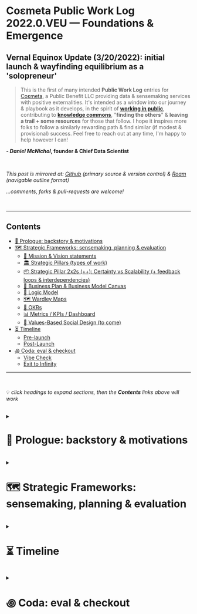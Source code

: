 # Coεmeta Public Work Log 2022.0.VEU — Foundations & Emergence  <!-- omit in toc -->

## Vernal Equinox Update (3/20/2022): initial launch & wayfinding equilibrium as a 'solopreneur' <!-- omit in toc -->
> This is the first of many intended **Public Work Log** entries for [Coεmeta](https://coemeta.xyz), a Public Benefit LLC providing data & sensemaking services with positive externalities. It's intended as a window into our journey & playbook as it develops, in the spirit of **[working in public](https://nesslabs.com/work-in-public)**, contributing to **[knowledge commons](https://en.wikipedia.org/wiki/Knowledge_commons)**, "**finding the others**" & **leaving a trail + some resources** for those that follow. I hope it inspires more folks to follow a similarly rewarding path & find similar (if modest & provisional) success. Feel free to reach out at any time, I'm happy to help however I can!

**_- Daniel McNichol_**__, founder & Chief Data Scientist__

<br>

*This post is mirrored at: [Github](https://github.com/coemeta/public-work-log) (primary source & version control) & [Roam](https://roamresearch.com/#/app/coemeta/page/eR-hkr1_x) (navigable outline format)*
    
*...comments, forks & pull-requests are welcome!*

<br>    

***

## Contents
- [📜 Prologue: backstory & motivations](#-prologue-backstory--motivations)
- [🗺 Strategic Frameworks: sensemaking, planning & evaluation](#-strategic-frameworks-sensemaking-planning--evaluation)
    - [🔭  Mission & Vision statements](#--mission--vision-statements)
    - [🏛  Strategic Pillars (types of work)](#--strategic-pillars-types-of-work)
    - [📦  Strategic Pillar 2x2s (++): Certainty vs Scalability (+ feedback loops & interdependencies)](#--strategic-pillar-2x2s--certainty-vs-scalability--feedback-loops--interdependencies)
    - [📝  Business Plan & Business Model Canvas](#--business-plan--business-model-canvas)
    - [🧠  Logic Model](#--logic-model)
    - [🗺  Wardley Maps](#--wardley-maps)
    - [🧮  OKRs](#--okrs)
    - [📊  Metrics / KPIs / Dashboard](#--metrics--kpis--dashboard)
    - [👥  Values-Based Social Design (to come)](#--values-based-social-design-to-come)
- [⏳ Timeline](#-timeline)
    - [Pre-launch](#pre-launch)
    - [Post-Launch](#post-launch)
- [꩜ Coda: eval & checkout](#-coda-eval--checkout)
    - [Vibe Check](#vibe-check)
    - [Exit to Infinity](#exit-to-infinity)


***

<br>

💡 *click headings to expand sections, then the **Contents** links above will work*

<br>

<details>
<summary>

# 📜 Prologue: backstory & motivations 
</summary>

**__Coεmeta__** is my attempt at an [infinite game](https://en.wikipedia.org/wiki/Finite_and_Infinite_Games). **The goal of infinite games is not to win, but to keep playing.**
    
I consider this my __metagame__ (as opposed to endgame): 
>*a more **balanced**, **integrated**, **enriching** & **impactful** life in **greater community***

<br>

To pursue this metagame indefinitely (aka "infinitely"), I needed to reclaim some agency & autonomy in my work. So Coεmeta is also currently a [Pennsylvania Public Benefit LLC](https://www.notion.so/coemeta/Co-meta-co-eh-meta-Data-Sensemaking-Services-9b764a49e7644703a64eda8f95084156#b97ace661ee84e81816b67d947ddbf53), serving as a vehicle for more traditional freelance & consulting work, as well as broader public-benefit oriented activities.
  
> *(My longer-term vision for Coεmeta as a formal entity is something more like a [worker-owned cooperative](https://institute.coop/what-worker-cooperative) or [DAO](https://en.wikipedia.org/wiki/Decentralized_autonomous_organization) with shared collective ownership, or at least part of a federated network of [mutual aid](https://en.wikipedia.org/wiki/Mutual_aid_%28organization_theory%29) & partnerships with other "self-sovereign" **ᵋ** groups or entities. This is part of the "in greater community" aspect of the metagame, but more on that later.)*

<br>

So **Coεmeta is not exactly a traditional 'venture' or typical small business or startup etc**, but assumes some of those trappings for now. The [**⏳ Timeline**](#-timeline) below recaps more of the motivations & considerations underlying all of this, & the [**🗺 Frameworks**](#-strategic-frameworks-sensemaking-planning--evaluation) section describes some of the strategic planning & wayfinding models I've used so far. 

As elaborated below, **public work & contributing to knowledge commons are core parts of the overall metagame strategy & ethos**. So this post is part of that: figuring it out as I go, learning while doing, in public. I hope to establish a template & cadence for these things.

<br>

ᵋ *NB: I'm generally skeptical of this terminology & its associations with neoliberal / libertarian fantasies of fully atomized "[sovereign individuals](https://www.radicalxchange.org/media/blog/sovereign-nonsense/)", but "independent" isn't quite adequate either.*

</details>

<br>

<details>
<summary>

# 🗺 Strategic Frameworks: sensemaking, planning & evaluation
</summary>

As a [decision science](https://medium.com/coemeta/from-information-to-action-with-quantitative-decision-science-9752b6c969d5#4054) practitioner & general strategy nerd, I've seen how **the right framework can simplify, clarify & streamline the task of making sense of information & (potential) actions** — __as long as we don't mistake the map for the territory__ **ᵋ**. So I've made ample use of various models & frameworks in the planning & execution of Coεmeta __to date__. This is a short list of the most relevant & cogent. 

> *Note that these are snapshots, in various states of refinement & iteration (proper version-controlled repositories are forthcoming, along with more thorough evaluations — this is a more narrative account). Further, the frameworks are essentially just differently shaped containers filled with mostly the same content, but the varying shapes help emphasize (& scrutinize) different dimensions of the information & underlying intent, which is in fact much of the value of such frameworks.*

<br>

<details>
<summary>ᵋ <i>...a few more obligatory caveats & cautionary aphorisms regarding models & planning:</i></summary>

  - ["Plans are worthless, but planning is priceless"](https://quoteinvestigator.com/2017/11/18/planning/)
  - ["Everyone has a plan until they get punched in the mouth"](https://www.commit.works/everyone-has-a-plan-until-they-get-punched-in-the-mouth/) 
  - ([Optionality](https://thedeepdish.org/optionality-book/) & [OODA loops](https://en.wikipedia.org/wiki/OODA_loop) are often better than plans)
  - ["All models are wrong, but some are useful"](https://en.wikipedia.org/wiki/All_models_are_wrong)
  - See generally: [complexity science](https://en.wikipedia.org/wiki/Complex_system) & [chaos theory](https://en.wikipedia.org/wiki/Chaos_theory), e.g. [Robert May (1976)](https://medium.com/coemeta/the-logistic-map-the-onset-of-chaos-sonified-46fd73e25965#5174)
  - In fact the epsilon ("ε") in **__Coεmeta__** is meant as a reminder of the '[error margin](https://methods.sagepub.com/reference/the-sage-encyclopedia-of-communication-research-methods/i4630.xml)' in any model, estimate or probabilistic assessment. (see further details on this etymology [in the timeline below](#-timeline))

</details>
    
<br>

<details>
<summary>

### 🔭  Mission & Vision statements
</summary>

[Mission & Vision statements](https://www.bain.com/insights/management-tools-mission-and-vision-statements/) are notoriously wonky & vacuous standard MBA-ware. But they can be useful exercises in distillation of values & intention, & sometimes produce helpful mantras for orientation & alignment. Sort of qualitative "north stars".

The rule of thumb I use: **Vision** describes the __big picture outcome__ you want to realize, **Mission** describes __how__ you'll do it.

It's hard to be simultaneously concise, substantive & clear, so lapsing into [banal tropes & cliches](https://www.youtube.com/watch?v=B8C5sjjhsso) is a common pitfall — which I haven't managed to entirely avoid. Familiar shorthands are useful compressions! But also risk total [semantic satiation](https://en.wikipedia.org/wiki/Semantic_satiation) & meaninglessness. So I haven't yet found a satisfying alternative to the facile "better world / place / communities" shibboleths:

<br>

Coεmeta **Vision** (usually some permutation of):

> **Better places & relations** through **better information & finding truth together**

Coεmeta **Mission**: 

> **Create data & sensemaking tools & services** with [**positive externalities**](https://en.wikipedia.org/wiki/Externality#Positive): supporting [**commons**](https://en.wikipedia.org/wiki/Commons), [**public goods**](https://en.wikipedia.org/wiki/Public_good_%28economics%29), [**circular**](https://en.wikipedia.org/wiki/Circular_economy) & [**solidarity economies**](https://en.wikipedia.org/wiki/Solidarity_economy) & **prosocial change**.

<br>

As mentioned, I'm not fully satisfied with these, due to the cliches as well as some niche jargon (sensemaking, positive externalities, etc). But I think the general vibe is right, & try to clarify the jargon via context, elaboration & reference links. I also wanted to include verbs in the vision as well as nouns, to emphasize the importance of __process__ beyond any static outcome or state. Will continue to workshop, like everything else. 

And of course, there is my broader [metagame](#-prologue-backstory--motivations) vision, which applies more to me personally to than to Coεmeta itself, though Coεmeta is a integral strategic play in the metagame mission (for myself & others).

</details>

<br>

<details>
<summary> 

### 🏛  Strategic Pillars (types of work)
</summary>

This is not so much a framework as a **simple taxonomy that underlies the overarching vision & strategy for Coεmeta,** specifically regarding the types of "work" we'll do. These might be thought of as "business units", "verticals", or "functional areas" in more traditional [corporate](https://www.cascade.app/blog/strategy-levels) or [functional strategy](https://www.business-to-you.com/levels-of-strategy-corporate-business-functional/).

The pillars are:
  - **Freelance / contract work**
      - Traditional hourly rate or project-based work, consulting etc.
  - **Content creation**
      - Part of Working In Public as well as building a public presence, portfolio & demonstration of capabilities, etc. All with an orientation towards [positive externalities](https://en.wikipedia.org/wiki/Externality#Positive), [public goods](https://en.wikipedia.org/wiki/Public_good_%28economics%29) & contribution to [knowledge commons,](https://en.wikipedia.org/wiki/Knowledge_commons) etc. 
  - **Open source toolmaking**
      - Creating [open source](https://en.wikipedia.org/wiki/Open-source_software) & [open access](https://en.wikipedia.org/wiki/Open_access) tools & resources. Related to & overlapping with **Content creation**, but with a more technical & functional focus, vs informational & didactic resources. Again oriented towards public goods, etc.
  - **Relations & community-building**
      - Building networks of mutual support, partnership & exchange, etc (e.g. [mutual aid](https://en.wikipedia.org/wiki/Mutual_aid_%28organization_theory%29) & [microsolidarity](https://www.microsolidarity.cc/)). 
      - (Could be more conventionally or cynically construed as: professional networking, growth hacking, clout chasing, social climbing, etc. But the intent is a more wholesome, positive-sum, good-vibes approach.)

It was obvious & important to me to enumerate these as I initially conceived of the core activities of Coεmeta, & they recur throughout the other frameworks for obvious reasons. Once enumerated, they provoke an obvious followup question: how they relate to each other via interconnections, interdependencies & feedback loops, which subsequent frameworks explore below.

</details>

<br>

<details>
<summary> 

### 📦  Strategic Pillar 2x2s (++): Certainty vs Scalability (+ feedback loops & interdependencies)
</summary>
    
Of course we can't avoid some sort of [2x2](https://managementconsulted.com/2x2-matrix/), the ~~bullshit peddler~~ management consultant's favorite WMD (weapon of mass deception). However, I feel these mutant versions are sufficiently novel & abstruse to avoid the most pathological forms of consultant-itus. And anyway, all such frameworks operate similarly via some sort of complexity- or dimensionality-reduction (e.g. of the true territory to an approximate map). 2x2's just tend to be among the most egregiously reductive.

Nevertheless, I wanted to visualize a few pertinent dimensions of these pillars & the relations between them. To concretize the hazy notions I had floating around my head. So I sketched out these two versions as a first approximation:

![](https://raw.githubusercontent.com/coemeta/public-work-log/main/media/2x2.png)


> *There's a lot going on in these, both visually & conceptually, but suffice to say: the right-side is identical to the left-side, with additional arrows indicating potential feedback loops (& their relative strengths, via line type & weight). Just wanted to preserve a cleaner / simpler version on the left, without the Feedback Loop dimension.*


The **dimensions** I wanted to capture & convey:

  - **Certainty of Outcome** (x-axis): for some fixed amount effort or 'input', how confident can we be in the outcome or 'payoff'
  - **Scalability (LOE vs potential outcome)** (y-axis): how high is the 'payoff' ceiling for some fixed amount of effort / input
  - **Potential Outcome Range** (inner circles, see legends): a sort of confidence interval or distribution around the range of expected outcomes or payoffs. 
__(I'm most dissatisfied with the clarity & interpretability of this element, but it sufficed for a first pass, even if only I 'get it')__
  - **Feedback Loops & Interdependencies** (arrows, right-side): Fairly self-explanatory, how outputs & outcomes from one pillar / node might impact or contribute to another, & what virtuous cycles ([flywheel](https://www.hubspot.com/flywheel)!), efficiency-gains & tactics this might imply
  - __(as is probably clear, these dimensions are not entirely orthogonal / independent from each other, but imo worth distinguishing to be able to reason about their relative potentials & strategic implications)__


<details>
<summary> 

Per usual, I'm not entirely satisfied with these, but they served their immediate purpose: to clarify fuzzy notions in my head, via marginally-less-fuzzy lines on a surface. The result is fairly dense with info, assumptions & implications, but if you stare & squint long enough, **some observations** emerge: (click to expand)</summary>

  - <details><summary><b>Freelance</b> work is depicted as <b>high-certainty & low-scalability</b> (`x` vs `y` axis), with a <b>narrow outcome range</b> (inner circle viz) & <b>several interdependencies</b> (arrows). Let's unpack that: </summary>

      - **High-certainty**: Due to the contractual nature of this work, outcomes & payoffs are pre-specified to some degree, resulting in relatively high certainty. __NB: non-monetary outcomes (e.g. social impacts) are obviously less certain, & this does not account for the inherent uncertainty in __**__securing__**__ freelance work, but rather applies to the work itself, if & when secured.__
      - **Low-scalability**: Again, due to the contractual nature, it's unlikely that we'll agree to a fixed rate & scope of work & then end up making 10x that, without an additional ~10x effort. Thus the [marginal gains](https://www.investopedia.com/terms/m/marginal-profit.asp) per unit of work are fairly constrained.
      - **Narrow outcome range**: Again related to the pre-specified __quid pro quo__ nature of contract work, the expected outcome range is fairly bounded by the rates I'm willing to accept vs the rates clients are willing to pay, & most often will fall somewhere in the middle. Of course it's always possible that some extreme outlier event occurs, or an enormous non-monetary impact is achieved, but we're working in the realm of averages outcomes & [expected value](https://en.wikipedia.org/wiki/Expected_value) here. 
      - **Interdependencies**: The theory depicted here is that the other 3 pillars all might contribute fairly strongly to freelance work (e.g. by generating interest, growing network connections & referrals, etc). But freelance work will only contribute weakly back to them (e.g. by open-sourcing work projects, generating ideas for content creation, & growing the network of contacts & partnerships). And a happy client is often a repeat client or referrer, so freelance work can lead to more of itself. These hypotheses, like everything else in these frameworks, will have to be tested in practice & adjusted accordingly. (science!)  </details>
  
<br>

  - <details><summary>By way of contrast: **Content creation** is depicted as **low-certainty & highly-scalable**, with a **wide outcome range** (skewed toward the low end) & again **several interdependencies**. I won't elaborate these in the same detail, but suffice to say:</summary>

      - Any given piece of content is most likely to attract a very small audience, but could possibly go viral with practically unbounded upside for the same level of effort. This accounts for the **first 3 dimensions**. 
      - As far as **interdependencies**, it should be fairly self-evident that creating content might lead to creating technical implementations & vice versa, as well as attracting some audience, potential collaborators & clients. </details>

<br>

  - The same reasoning is applied to the other two pillars, so I won't belabor them here. 
  - I will just comment that **this exercise helped to crystallize & confirm some of my assumptions**, & convince me of an **initial strategic focus on the more scalable pillars** while I'd have some cushion & runway to experiment & roll the dice for a potential big payoff, or at least build some more scalable foundations & start seeding the ground / greasing the [flywheel](https://www.hubspot.com/flywheel). (This strategy ended up getting a bit deferred, as described in the ⏳ Timeline section below).

</details>

<br> 

**Final notes** on these mutant 2x2s:
  - **Each pillar of course has its own (sub)strategy & tactics**, integrated w/ the macro strategy, which I'll publish at some point. 
  - **Locations of pillars / nodes in the x-y plane should not be static**, but could (or should) be moved (as part of strategy).
  - **Temporal aspects are not captured, but there is a temporal strategy implied** (as mentioned above):
      - initially invest in low-certainty / high-potential work, to seed flywheel dynamics
      - partnerships as potential interim / intermediary accelerant / amplifier
      - freelance as 'safety net' fallback of safer bets but lower potential

</details>

<br>

<details>
<summary> 

### 📝  Business Plan & Business Model Canvas
</summary>

More standard MBA-ware, & I likely wouldn't have utilized these particular templates on my own. But I reached out to my local [SBDC](https://www.pasbdc.org/) & [SCORE](https://philadelphia.score.org/) organizations as part of my initial planning & research (both of which are free & have been enormously helpful & valuable in different ways — highly recommended!), & they suggested going thru these exercises to facilitate further consultation. 

In both cases, I had already thought through & drafted most of the content in some form or another, so the exercise was essentially pouring the relevant info into these particular containers. And in both cases, it felt like a worthwhile exercise, especially distilling things down for the canvas one-pager.

Both of these were fairly early iterations, & my latest thinking & formulations are currently better reflected on the Coεmeta landing page ([coemeta.xyz](https://coemeta.xyz)). But worth including for reference:

> (I'll embed the [Business Model Canvas one-pager](https://docs.google.com/presentation/d/1lyrf1eGfYFFI-D0o-qmUafOQgqCDPX0CZHgblNCt3O0/edit?usp=sharing) below, but the [Business Plan](https://docs.google.com/document/d/1EmCz8BmVjnW4vgV-SSQNpbbsFmLZmqkEHMg11s4aIeg/edit?usp=sharing) is much longer, so will just hyperlink.
> 
> And here are links to the original templates: [Model Canvas](https://docs.google.com/presentation/d/1dU0TkuY0RttFLvexkbArT1wkI2_vKVhm/edit?usp=sharing&ouid=107273481052777483580&rtpof=true&sd=true), [Business Plan](https://docs.google.com/document/d/1uuXGwDLAl2NsTwTDulfzXtQ_uEsaiP4P/edit?usp=sharing&ouid=107273481052777483580&rtpof=true&sd=true))

<!-- dun work<iframe src="https://docs.google.com/presentation/d/e/2PACX-1vTTyUjxjupJG-GW_md3j1z6V301iJuTwdJZhUTXi6VMERJSq4QI2Ua_vndq4SYpM_mcMrbOAWzPr-Zn/embed?start=false&loop=false&delayms=3000" frameborder="0" width="100%" height="600" allowfullscreen="true" mozallowfullscreen="true" webkitallowfullscreen="true"></iframe> -->

![](/media/biz_canvas.png)

<br>

<details>
<summary>

These are mostly self-explanatory & but a few further **comments**: (click to expand)</summary>
  - Despite being mostly redundant, it occurred to me for the first time during the canvas exercise that "excellence & efficiency" was core to my past career success & work ethic, & worth making an explicit part of Coεmeta's value proposition. This speaks to the value of revisiting these prompts from different angles via different frameworks & formats, etc. 
  - It's a bit unconventional to specify **'non-customer' segments** in these things, but I firmly believe [Michael Porter's axiom](https://en.wikiquote.org/wiki/Michael_Porter#%22What_is_strategy?,%22_1996): "**The essence of strategy is choosing what __not__ to do**", despite the rarity of this in practice (much like [strategy itself](https://www.linkedin.com/pulse/most-companies-dont-have-strategy-says-harvard-school-joseph/)). Of course, like anything else, this focus might change over time.

  <br>

  - <details><summary>Some additional details from the <a href="https://docs.google.com/document/d/1EmCz8BmVjnW4vgV-SSQNpbbsFmLZmqkEHMg11s4aIeg/edit?usp=sharing">business plan</a> worth excerpting here:</summary>

      - **Part of the thesis** for Coεmeta, & why it might work, is **how poorly orgs are currently served by data operations**...
          - ![](/media/73pct.png)
      - ... & **how demand continues to grow despite that fact** (this also points to an eventual reckoning & bubble-burst)
          - ![](/media/dsjobs.png)
          - | | |
            |-|-|
            |![](/media/dsjobs2.png) | ![](/media/dsjobs2.png)

      - <details><summary>Also relevant & somewhat glossed over here: <b>I'm</b> '<a href = "https://en.wikipedia.org/wiki/Entrepreneurship#Bootstrapping">bootstrapping</a>' <b>Coεmeta, by self-funding</b> initial expenses & giving myself some modest runway out of personal savings from my last 13 years of work. <b>This is largely possible due to being relatively fortunate so far in life</b>: </summary>

          - socially privileged on axes of race & gender presentation etc
          - able-bodied & in good health
          - have no debt (went to college tuition-free because mom was a professor 💜 👑, inherited my grandfather's car after college & have only owned a bicycle since it stopped running, no mortgage & have always rented apartments, etc)
          - am not raising a family etc, so have considerable flexibility in my own budget, to go "[lean](https://en.wikipedia.org/wiki/Lean_thinking)" personally as well as professionally
          - did not grow up wealthy, no trust fund etc, but come from a supportive & financially-stable middle class family, which in America is more of a safety net than most can count on...
      - Related to the above, this excerpt re: **financial projections & assumptions** is relevant:
          - ![](/media/bizplan_assumptions.png)

</details>
</details>


<br>

<details>
<summary>

### 🧠  Logic Model
</summary>

[Logic Models](https://www.social-impact-navigator.org/planning-impact/logic-model/logic-model/) are common, longstanding frameworks in project management & social impact work, & have recently gained traction in Product Management via "[Outcomes-based planning](https://amplitude.com/blog/move-from-outputs-to-outcomes)". 

As the name suggests, logic models ask us to specify the logical sequence of events or activities we expect to produce our desired outcome. This is often simply an instantiation of the underlying [Theory of Change](https://en.wikipedia.org/wiki/Theory_of_change), & we might interpret this as the __logic__ underlying how we expect to get from [Mission -> Vision](((iTbynHGAH)))

In one of its simplest forms, this involves mapping [Inputs -> Outputs -> Outcomes](https://www.thecompassforsbc.org/how-to-guides/how-develop-logic-model-0). Each of these terms is defined in a specific way in this context, & some models use additional or alternate concepts such as Resources, Activities, Impacts, etc. 

I haven't formally articulated a Theory of Change yet, but it is implicit in the (very rough) initial Logic Model draft below. In addition to being a rough draft, the only visual version so far was created with [Roam Research](https://roamresearch.com/)'s janky `{{diagram}}` functionality, so isn't pretty, but again suffices as an [MVP](https://en.wikipedia.org/wiki/Minimum_viable_product). Will refine & draft in a proper visual tool in the future. 


| Version with elaborated impact notes: | Streamlined core model: |  
|-|-|
|![](/media/logic_model_e.png) | ![](/media/logic_model_s.png)

Brief notes on the model:
  - If not clear, the model should be read bottom-to-top, as the logical flow proceeds from **Inputs -> Outputs -> Outcomes -> Impacts**
  - Our familiar [🏛  Strategic Pillars (types of work)](#--strategic-pillars-types-of-work) appear here as **Outputs**, arranged in columns, with the first row essentially serving as column names (**Freelance, Relation, Content, Tools**) with individual output metrics beneath them, & roughly corresponding **Outcome** metrics above. See [📊  Metrics / KPIs / Dashboard](#--metrics--kpis--dashboard) for more on these.
  - The connecting lines & arrows are mostly unreadable in this format (& have no functionality within Roam), so didn't spend much time there
  - A strategic focus & overarching thesis of Coεmeta that is so far less explicit in other frameworks, but evident among some Impacts here: **an expectation of continued institutional decay, & corresponding need for resilient peer-to-peer support networks outside of institutional contexts**. (One modality of this is an increasingly "unbundled" future of work, as feedback loops continue to accelerate [Great Resignation dynamics](https://twitter.com/dnlmc/status/1467895998051725316) & [increased independent worker / gig economy / solopreneurship](https://www.nbcnews.com/business/business-news/flip-side-great-resignation-small-business-boom-rcna10356))
  - As with everything, but particularly this early draft, the model will be empirically evaluated & refined as appropriate.

</details>

<br>

<details>
<summary>

### 🗺  Wardley Maps
</summary>

[Wardley Maps](https://en.wikipedia.org/wiki/Wardley_map) are probably the most novel & exotic frameworks I used, but also among the most illuminating, & therefore the ones I spent the most time with. These were facilitated & refined over two super productive sessions with [Ben Mosior](https://twitter.com/HiredThought) of [Hired Thought](https://hiredthought.com/) & [LearnWardleyMapping.com](https://learnwardleymapping.com/) (highly recommended!).

I'll defer to Ben, [Simon](https://twitter.com/swardley) & other experts to explain [how to use & interpret Wardley Maps](https://learnwardleymapping.com/), but in general they are read as [value chains](https://en.wikipedia.org/wiki/Value_chain) of user needs & the capabilities they depend on (top to bottom) along an "evolutionary" x-axis depicting the stage of development for each element of the value chain (left to right). The basic usage is like that of any map: interrogate the landscape & use it to plot a course of action.

We created maps of 4 categories of potential "users" of Coεmeta's work (as clients, collaborators, content consumers, etc):

| Nonprofits & social impact orgs | Small business, startups & solopreneurs |
|--|--|
| ![]((/media/wm_nonprofits.png) | ![]((/media/wm_smallbiz.png) 


| DAOs | Content consumers, learners, mentees|
|--|--|
| ![]((/media/wm_daos.png) | ![]((/media/wm_content.png)

<br>

And then one metamap for me / Coεmeta itself
![]((/media/wm_me.png)

<br>

Some general **notes & observations**:
  - **Relative position & general proximity** is more important than precise location on the map, so we didn't overthink these initial placements along the evolutionary x-axis.
  - <details><summary> <b>Nonprofit, Small Biz & DAOs all had essentially the same relative positions, but less spread across</b> the x-axis. Some differences:</summary>

      - Nonprofit / mission-driven orgs think much more about desired outcomes, & generally have info & reporting standards & requirements, so might have more relative maturity & infrastructure in those areas
      - DAOs are digital-native & technically advanced, which correlates with data & info maturity
      - DAOs (& some nonprofits) have additional(ly salient) needs of collective intelligence & coordination & community-building due to their nature, which present more challenges / opportunities</details>

<br>

  - <details><summary><b>For all:</b></summary>
  
    - Stage 4 areas can be an entry point / low-hanging fruit to demonstrate value if not fully adopting current best practices
      - e.g. tool adoption / implementation, automation of manual efforts
    - Can then work down (& up) value chains depending on need
    - Moving other nodes rightward is generally high-LOE & low-certainty, but can look for quick wins, e.g.:
      - applying sensemaking frameworks like logic model / outcome mapping, integrating with evaluation & monitoring systems
      - facilitating decision & activation frameworks
      - doing underlying work required beyond their current capacities
      - training / advising to increase capacities</details>

<br>

  - I applied these & other takeaways to refined value propositions, service descriptions & other copy on the initial [Coεmeta landing page](https://coemeta.xyz), as well as my approach with initial clients & potential collaborators. But again, all of this bears experimentation, validation & iteration. 

</details>

<br>

<details>
<summary>

### 🧮  OKRs
</summary>

[Objectives & Key Results](https://en.wikipedia.org/wiki/OKR) or OKRs are a goal-setting framework native to Silicon Valley & made popular (or notorious) by Google. They've become [much maligned](https://twitter.com/seanjtaylor/status/1337086699118063616) & [parodied](https://twitter.com/mdavidallen/status/1181964335700221953), probably due to being [misused, overused & abused](https://twitter.com/johncutlefish/status/1499772366087340037).

But ultimately **OKRs are about as simple & lightweight a container as imaginable** for defining **strategic __Objectives__** & assigning a few **measurable __Results__** which should represent concrete progress towards the goal. Given this simplicity & flexibility, the devil has lots of room to lurk in the details & implementation. 

But I've used OKRs productively both personally & within work teams, eventually developing a [custom Google Sheet template](https://docs.google.com/spreadsheets/d/1nfITlMj17z3bu1XFgxspaA3oUKxiu1Mq7TSpTumVD70/edit?usp=sharing) tailored to my particular use (open-access & [CC BY](https://creativecommons.org/licenses/by/4.0/), feel free to copy & use / adapt!). 

**Coεmeta OKRS — 2022 Q1**:

  - **Objective 1**: Infinite game engine (stabilize P&L)
      - **Key Result 1**: Hit revenue break-even point by end Q1
      - **Key Result 2**: Test & assess 3 revenue strategies / tactics: (Web 3, Patronage, Solopreneur-focus OR Packaged services + outreach)
      - **Key Result 3**: Set money mgmt plan
  - **Objective 2**: Find the others (grow network & relations)
      - **Key Result 1**: Add 50 frens to CRM
      - **Key Result 2**: Build 3 org / group alliances
      - **Key Result 3**: 2 collabs + 6 exchanges
  - **Objective 3**: Serve & grow the game (commons, game~B)
      - **Key Result 1**: 5 Client outcomes / impacts / testimonials
      - **Key Result 2**: Ship 8 poasts & 3 tools
      - **Key Result 3**: Reach 800 ppl across platforms

<br>

Snapshot of my OKR summary tab as of 3/20/2022 ([link to full sheet](https://docs.google.com/spreadsheets/d/10dart3L-j4CNjs1_kAMsvfps5kuOwhH9UkbtaUEhzEg/)):
![]((/media/okr_summary.png)
> *I find 3x3 OKRs (3 Objectives with 3 Key Results each) to be optimally elegant & robust — for aesthetic, numerological & practical reasons.*

<br>

My OKRs are in decent shape as of this writing, on track for about 63% completion by end of quarter, but I'll probably be able to nudge it a bit higher with a final push through some long-deferred tasks.

*(70% is a conventional OKR target, with consistently higher performance indicating too little ambition & stretch goal-setting, but this can obviously be calibrated by context & custom as appropriate.)*

</details>

<br>

<details>
<summary>

### 📊  Metrics / KPIs / Dashboard
</summary>

I'm a data nerd, so of course I track & monitor a plethora of metrics & [KPIs](https://en.wikipedia.org/wiki/Performance_indicator), from my nightly **sleep duration** to my daily [**Lichess**](https://lichess.org/) [**Elo**](https://en.wikipedia.org/wiki/Elo_rating_system) to detailed **time-tracking** & performance against Logic Model **input, output, outcome & impact metrics** depicted above.

I'll clean up & open-source some of these templates & implementations in the future, & will cover them in more detail at that time. But until then, here's a glimpse at some of the ways I currently plan & evaluate these metrics for my own use:
  
| | |  
|-|-|
| ![]((/media/time_allocation.png) | ![]((/media/dashboard1.png) |


| | |  
|-|-|
| ![]((/media/dashboard2.png) | ![]((/media/dashboard3.png) |

</details>

<br>

<details>
<summary>

### 👥  Values-Based Social Design (to come)
</summary>
I've started to work through an [independent learning path](https://sfsd.super.site/for-independent-learners) [offered](https://twitter.com/edelwax/status/1493268311051841539) by [Joe Edelman](https://twitter.com/edelwax)'s [School For Social Design](https://www.sfsd.io/). 

I'm a [huge fan of Joe's work](https://twitter.com/dnlmc/status/1305174355387846656) & this material, so excited to apply it in the near future!

</details>

</details>

<br>

<details>
<summary>

# ⏳ Timeline
</summary>

__A brief timeline of relevant events, from Coεmeta's conception, to launch in Jan 2022, to the time of writing on the vernal equinox of Mar 20, 2022__.

<details>
<summary> 

### Pre-launch
</summary>

  - **2020-2021**: 
      - Several unsolicited freelance engagements via referrals from peers & former colleagues plant the seed in my mind for **a more autonomous & impactful work life**: lending my expertise to **organizations & individuals lacking the resources for a full scale modern data operation & the empirical optimizations it can unlock**, & **without the bureaucratic baggage** that [often squanders those capabilities](((gIbhfRPiw))) in traditional mid-large sized orgs.
  - **Mid-2021:**
      - **Begin to more seriously conceptualize** what a full-time freelance operation of this sort could look like, & the **opportunities for a more enriching & impactful life** it might unlock.
      - <details><summary><b>Brainstorm business models, strategies, organizational forms, names</b>, etc. Increasingly excited by the vision taking shape, & increasingly motivated by ...reasons.</summary>
      
          - See the [Frameworks](#-strategic-frameworks-sensemaking-planning--evaluation) section of this post for details related to strategy & business models
          - Eventually settled on the compound neologism / portmanteau __Coεmeta__ as a working name
              - The conceptual composition of this coinage is conveyed in the janky DIY banner logo I scrawled in excalidraw: 
              ![]((/media/coemeta_logo_banner.png)
              - To elaborate: the overarching concept is co-creation of knowledge & understanding, aka "collective intelligence & sensemaking", or as stated in our [mission & vision](#--mission--vision-statements): __finding truth together__.
                  - The core substring __emet__ (hebrew for "truth") is borrowed from [golem folklore](https://en.wikipedia.org/wiki/Golem), as inspired by [Richard McElreath](https://twitter.com/rlmcelreath)'s admonitions about statistical models as "golems" or "robots" in his [Statistical Rethinking course & textbook](https://xcelab.net/rm/statistical-rethinking/).
                  - In that folklore, golems are clay monsters brought to life by inscribing "emet" (truth) on their forehead, & then 'decommissioned' by scratching out the initial character, to leave "met", meaning "death".
                  - I played on this (a bit melodramatically, admittedly), by using an "ε" for the first "e", as [described above](#-strategic-frameworks-sensemaking-planning--evaluation): 
                      - > In fact the epsilon ("ε") in **__Coεmeta__** is meant as a reminder of the '[error](https://methods.sagepub.com/reference/the-sage-encyclopedia-of-communication-research-methods/i4630.xml) margin' in any model, estimate or probabilistic assessment, as further described in the etymology [outlined in the timeline section below](#-timeline).
                  - Beyond that, the "[co](https://en.wiktionary.org/wiki/co-)" (together) & "[meta](https://en.wikipedia.org/wiki/Meta)" (big picture) substrings should be pretty self-explanatory</details>

<br>

  - 
      - **Research legal steps & paperwork for business formation**, have several **consultations** with an amazingly helpful [SBDC](https://www.pasbdc.org/) advisor, a values-aligned law firm ([Jason Wiener | p.c.](https://jrwiener.com/)) & [Ben Mosior](https://twitter.com/HiredThought) for our first super productive [Wardley Mapping](https://learnwardleymapping.com/) deep dive session. (Also reach out to the local [SCORE](https://philadelphia.score.org/) chapter, but it's about a month before they can match me with a mentor.)
  - **Oct 2021**:
      - **Mind made up, give notice to my current employer**, arrange to stay on part-time through the rest of the year to assist with turnover & onboarding etc, while I ramp up my new business.
      - Begin **drafting business formation docs** & using downtime to plan & prep for a launch in the new year (& also decompress).
      - **Meet with** [Opolis](https://opolis.co/) membership steward to explore joining their "**employment commons**", a **worker cooperative for independent workers** which provides some of the benefits typically reserved for W-2 employees. A novel model deeply aligned with my own values & vision of a non-institutional, more peer-to-peer future of work. Also deeply involved with emerging web3 models & values, which I intend to further explore.
      - **Matched with SCORE mentor** in late-October, schedule initial session. Mentor is a local former executive & current nonprofit board member, an extremely helpful sounding board & wealth of experience to help guide my early efforts.
      - Obligatory [personal news tweet](https://twitter.com/dnlmc/status/1452276153742467084)
  - **Nov 2021**:
      - **Submit business formation docs** for a PA Public Benefit LLC on Nov 3, with comprehensive assistance from SBDC advisor (saving 100s if not 1000s of dollars in lawyer fees). Estimated 2 weeks for approval.
      - **Connected with gun violence reporting nonprofit newsroom** [The Trace](https://www.thetrace.org/) re: data work for their local Philadelphia [Up the Block](https://www.uptheblock.org/en/) project, agree to help however I can on a pro bono basis since my business is still not officially formed & they're doing vital work in the community, exactly the sort of thing I'm trying to free myself up to work on.
      - **2nd Wardley Mapping + freelance strategy session** with [Ben Mosior](https://twitter.com/HiredThought), once again super helpful & generative
      - **Further admin tasks**, buy Coεmeta domain names, set up email & social accounts, etc
  - **Dec 2021**:
      - **Still no word from PA Dept of State on LLC formation approval**, after many followups & hours of sitting on-hold like it's the 20th century dark ages, turns out my **submission was rejected** for not adhering to mysterious requirements which were not communicated on any form or instructions etc (related to the relatively rare Public Benefit designation), so had to resubmit & go to the back of the queue for approval, which now takes an estimated 4 weeks instead of 2, due to staff shortages & increased demand. __Will I actually have a business by Jan 1 when my current part-time work agreement ends?? Stay tuned!__
      - **Pre-onboarding followup session with** [Opolis](https://opolis.co/) **membership steward**, explain business formation limbo, discuss potential paths forward, decide to wait out PA State [Moloch](https://twitter.com/banklesshq/status/1313133561663287297?lang=en) & consult with tax accountant on different approaches
      - **Continue with pre-launch business admin tasks**: drafting [minimum viable landing page](https://coemeta.xyz), **receive kind** [testimonials](https://coemeta.notion.site/coemeta/Co-meta-co-eh-meta-Data-Sensemaking-Services-9b764a49e7644703a64eda8f95084156#db0d0e6a71b84860a677f53f4d87e66d) from past clients & colleagues, have additional productive & reassuring **sessions with SCORE mentor**
      - **Begin executing** [content, toolmaking, & relation-first strategy](((hzH8I2Gka))): 
          - Increase activity on [social networks](https://twitter.com/dnlmc/status/1467645261497479170), as well as peer-to-peer & small group engagement
          - Draft & test content ideas in twitter threads like [this one](https://twitter.com/dnlmc/status/1471526330927919105)
          - Fork & extend a [rate demo widget](https://codepen.io/dnlmc/full/VwMWKvz) on Code Pen as open source toolmaking practice (& to [use on my landing page](https://www.notion.so/coemeta/Co-meta-co-eh-meta-Data-Sensemaking-Services-9b764a49e7644703a64eda8f95084156#4626b6d6a50e46d99ba8e265519a21be)) 
      - (Holidays etc)
      - **Business approved** on Dec 28, we made it 🥲

</details>

<br>

<details>
<summary>

### Post-Launch
</summary>

  - **Jan 2022**:
      - **(Soft)launch posts** on [twitter](https://twitter.com/dnlmc/status/1478442679000256516) 🥳 & [linkedin](https://www.linkedin.com/posts/activity-6884169819424346112-Vy3V/) 🤢 & outreach to a few personal networks
      - **Some immediate interest & referrals**, discovery sessions with potential clients & collaborators
      - **Continue** [content, toolmaking & relation strategy](((hzH8I2Gka))):
          - Publish [Ingroup Colossus](https://medium.com/coemeta/ingroup-colossus-visakanv-744c08f408f2) post based on initial [twitter](https://twitter.com/dnlmc/status/1471526268860608520) [threads](https://twitter.com/dnlmc/status/1480220361539084288), got some engagement, particularly [on twitter](https://twitter.com/dnlmc/status/1482388817868988416) & largely thanks to a share from Colossus himself: [@visakanv](https://twitter.com/visakanv/status/1482448923658977280)
          - Begin developing # SADDERmetrics R code & [shiny web app](https://dnlmc.shinyapps.io/saddermetrics/) based on initial ideas in [this twitter thread](https://twitter.com/dnlmc/status/1480220400491634689)
      - **Begin client work** based on initial discovery sessions, including with [City Bureau](https://www.citybureau.org/), an amazing nonprofit org from Chicago with [values & vision](https://www.citybureau.org/our-mission) deeply aligned with Coεmeta's, building capacity for participatory community-journalism as a public good.
      - **Begin** [mentorship 1:1 sessions](https://www.notion.so/coemeta/Co-meta-co-eh-meta-Data-Sensemaking-Services-9b764a49e7644703a64eda8f95084156#d79cf412d3aa44bca9b6b08707768dcb) with two mentees
      - **Decide to join Opolis** as a [coalition member](https://opolis.co/coalition/) at this point, with intent to join as a full employee member-owner once I establish reliable cashflow (required for automated payroll services), so to not add more budgetary pressure than necessary up front 
  - **Feb 2022**:
      - **Continue work** across the [pillars](#--strategic-pillars-types-of-work):
          - Client work demand beyond my initial expectations shifts [initial time allocation plans](((7j-Ag2CDJ))), but happy & appreciative to do it!
          - Ship [# SADDERmetrics web app](https://dnlmc.shinyapps.io/saddermetrics/) to [decent engagement](https://twitter.com/dnlmc/status/1488188575669788681), continue iterating & refining
          - Record & [ship](https://twitter.com/dnlmc/status/1491566627741184009) full [# SADDERmetrics walkthru video](https://www.youtube.com/watch?v=9hn5EhbTqyk) after assembling a minimal recording & editing tech stack & setup
          - Continue building relationships, potential partnerships & collaborations online & offline
      - **Persistent migraines & a week-long (non-covid) illness diminish my capacity & progress somewhat**, but happy to have the flexibility to rest & recuperate as needed
      - **Looming war drums & Russian invasion of Ukraine consumes some additional attention & emotional energy**, given the remote but non-zero chance of escalation to world-scale or nuclear conflict, not to mention the (unfortunately less rarefied) horrific human-level tragedy of it all
  - **Mar 2022**:
      - **Continue primary focus on client work & relationship-building**, though finding less time & energy for public work & engagement, but [resolve to regain balance](https://twitter.com/dnlmc/status/1501711785170284553)
      - **Begin** to [putt out formal calls](https://twitter.com/dnlmc/status/1504239843106295809) for [microsolidarty](https://www.microsolidarity.cc/)-style [small groups](https://www.microsolidarity.cc/practices/crewing) for **mutual support & community-building**, as already discussed in other peer-to-peer & small group contexts
      - **Draft & publish this Public Work Log entry** for the 3/20 vernal equinox
      - (more to come...)

</details>
</details>

<br>

<details>
<summary>

# ꩜ Coda: eval & checkout
</summary>

### Vibe Check
I'll leave the raw scorekeeping & evaluation metrics for another update, along with a formal open-source strategy repository for proper versions of some [frameworks](#-strategic-frameworks-sensemaking-planning--evaluation) & other artifacts covered above. I wanna keep this post more narrative-based & vibey. 

So speaking of vibe checks: **I feel good**.

I've found some of the **greater balance** I was seeking, in several areas:

  - **lifestyle** (sleep, diet, activity, etc)
  - **inner & outer life** (no longer perpetually socially exhausted by relentless compulsory sociality, I'm more open to voluntary sociality)
  - **work-life balance** (& crucially, integration of some aspects of these, while maintaining healthy boundaries with greater autonomy)

And my **more integrated** work-life has been **more rewarding**, & **more palpably impactful** (though limited in scale & scope so far). 
    
**It's extremely early in the game, & there have been challenges, setbacks, looming doubts & uncertainty**, etc. I did a lot of planning & yet, predictably, things did not go exactly according to plan. But **overall things are good & the path feels right**. I look forward to continuing to shift to more of an **outward focus,** enabling clients & collaborators to be more impactful, & growing our mutual capacities together.

<br>

### Exit to Infinity
**The Coεmeta journey so far has been, frankly, smoother & more successful than I probably had any right to expect.** And that is largely **due to luck, & the kindness of others** — e.g. peers & former colleagues generously making referrals & enthusiastic endorsements (or [retweets](https://twitter.com/visakanv/status/1482448923658977280)) — more than anything I've done myself. As described above, I did a lot of [planning & strategic sensemaking](#-strategic-frameworks-sensemaking-planning--evaluation), put in the [time & effort](#-timeline) etc, but the most positive developments have all been precipitated by others, or lucky breaks. 

**I don't expect this to continue indefinitely. There will be greater challenges, feasts & famines.** Maybe there will be times when my big-brain planning frameworks produce the crucial insight or tactical adjustment which enables a great breakthrough. Maybe sheer determination & individual effort will carry the day. But I hope not. I'd rather continue to be primarily powered by the support of others, & return the favor, pay it forward & work synergistically whenever possible. And in the meantime I'll continue wayfinding towards greater balance, integration & impact, by myself & with others. 


That is the [metagame](#-prologue-backstory--motivations), the infinite game: 
>*a more **balanced**, **integrated**, **enriching** & **impactful** life in **greater community***

...& for now at least, with zeal & gratitude, I'm still playing 🙏🏼

</details>